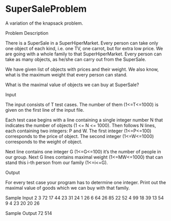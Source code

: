 SuperSaleProblem
================

A variation of the knapsack problem.

Problem Description

There is a SuperSale in a SuperHiperMarket. Every person can take only one object of each kind, i.e. one TV, one carrot, but for extra low price. We are going with a whole family to that SuperHiperMarket. Every person can take as many objects, as he/she can carry out from the SuperSale.

We have given list of objects with prices and their weight. We also know, what is the maximum weight that every person can stand.

What is the maximal value of objects we can buy at SuperSale?

Input

The input consists of T test cases. The number of them (1<=T<=1000) is given on the first line of the input file.

Each test case begins with a line containing a single integer number N that indicates the number of objects (1 <= N <= 1000). Then follows N lines, each containing two integers: P and W. The first integer (1<=P<=100) corresponds to the price of object. The second  integer (1<=W<=1000) corresponds to the weight of object.

Next line contains one integer G (1<=G<=100)  it’s the number of people in our group. Next G lines contains maximal weight (1<=MW<=1000) that can stand this i-th person from our family (1<=i<=G).

Output

For every test case your program has to determine one integer. Print out the maximal value of goods which we can buy with that family.

Sample Input
2
3
72 17
44 23
31 24
1
26
6
64 26
85 22
52 4
99 18
39 13
54 9
4
23
20
20
26

Sample Output
72
514
